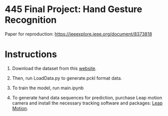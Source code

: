 # 445 Final Project: Hand Gesture Recognition

Paper for reproduction: https://ieeexplore.ieee.org/document/8373818

# Instructions

1. Download the dataset from this [website](http://www-rech.telecom-lille.fr/shrec2017-hand/). <br>

2. Then, run LoadData.py to generate.pckl format data. <br>

3. To train the model, run main.ipynb <br>

4. To generate hand data sequences for prediction, purchase Leap motion camera and install the necessary tracking software and packages: [Leap Motion](https://developer.leapmotion.com/?_gl=1*1i38fke*_ga*MTA0MzE5MTQwNy4xNjc5MzQxNDEy*_ga_5G8B19JLWG*MTY4MzQ4MTA3OC4xNS4xLjE2ODM0ODEwODguNTAuMC4w).
    


